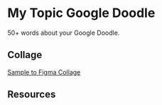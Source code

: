# My Topic Google Doodle

50+ words about your Google Doodle.

## Collage

[Sample to Figma Collage](https://www.figma.com/file/KIEiC0Tgx5IF1BhpTLZhn0/Google-Doodle?node-id=0%3A1)

## Resources

<!-- Figma, CodePen, Copilot, Gsap, Adobe Illustrator, Pixabay -->
